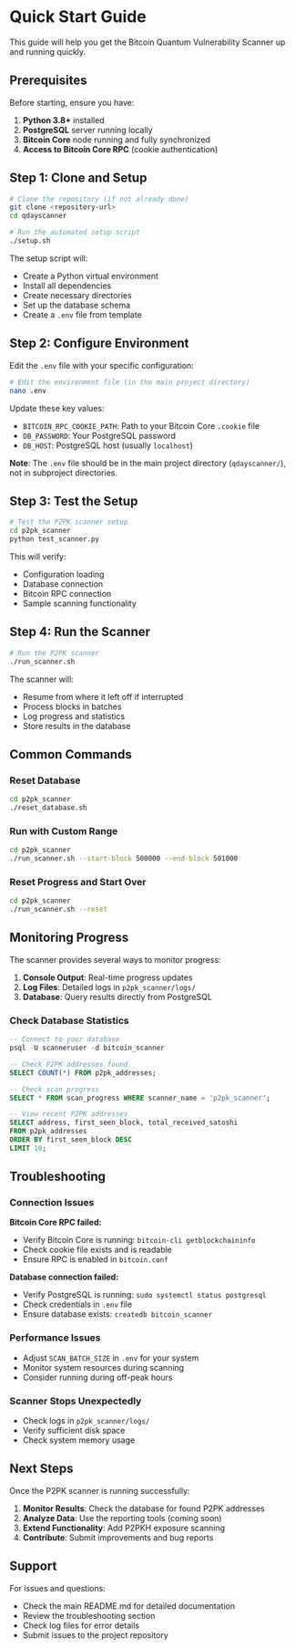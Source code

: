 # Quick Start Guide

This guide will help you get the Bitcoin Quantum Vulnerability Scanner up and running quickly.

## Prerequisites

Before starting, ensure you have:

1. **Python 3.8+** installed
2. **PostgreSQL** server running locally
3. **Bitcoin Core** node running and fully synchronized
4. **Access to Bitcoin Core RPC** (cookie authentication)

## Step 1: Clone and Setup

```bash
# Clone the repository (if not already done)
git clone <repository-url>
cd qdayscanner

# Run the automated setup script
./setup.sh
```

The setup script will:
- Create a Python virtual environment
- Install all dependencies
- Create necessary directories
- Set up the database schema
- Create a `.env` file from template

## Step 2: Configure Environment

Edit the `.env` file with your specific configuration:

```bash
# Edit the environment file (in the main project directory)
nano .env
```

Update these key values:
- `BITCOIN_RPC_COOKIE_PATH`: Path to your Bitcoin Core `.cookie` file
- `DB_PASSWORD`: Your PostgreSQL password
- `DB_HOST`: PostgreSQL host (usually `localhost`)

**Note**: The `.env` file should be in the main project directory (`qdayscanner/`), not in subproject directories.

## Step 3: Test the Setup

```bash
# Test the P2PK scanner setup
cd p2pk_scanner
python test_scanner.py
```

This will verify:
- Configuration loading
- Database connection
- Bitcoin RPC connection
- Sample scanning functionality

## Step 4: Run the Scanner

```bash
# Run the P2PK scanner
./run_scanner.sh
```

The scanner will:
- Resume from where it left off if interrupted
- Process blocks in batches
- Log progress and statistics
- Store results in the database

## Common Commands

### Reset Database
```bash
cd p2pk_scanner
./reset_database.sh
```

### Run with Custom Range
```bash
cd p2pk_scanner
./run_scanner.sh --start-block 500000 --end-block 501000
```

### Reset Progress and Start Over
```bash
cd p2pk_scanner
./run_scanner.sh --reset
```

## Monitoring Progress

The scanner provides several ways to monitor progress:

1. **Console Output**: Real-time progress updates
2. **Log Files**: Detailed logs in `p2pk_scanner/logs/`
3. **Database**: Query results directly from PostgreSQL

### Check Database Statistics
```sql
-- Connect to your database
psql -U scanneruser -d bitcoin_scanner

-- Check P2PK addresses found
SELECT COUNT(*) FROM p2pk_addresses;

-- Check scan progress
SELECT * FROM scan_progress WHERE scanner_name = 'p2pk_scanner';

-- View recent P2PK addresses
SELECT address, first_seen_block, total_received_satoshi 
FROM p2pk_addresses 
ORDER BY first_seen_block DESC 
LIMIT 10;
```

## Troubleshooting

### Connection Issues

**Bitcoin Core RPC failed:**
- Verify Bitcoin Core is running: `bitcoin-cli getblockchaininfo`
- Check cookie file exists and is readable
- Ensure RPC is enabled in `bitcoin.conf`

**Database connection failed:**
- Verify PostgreSQL is running: `sudo systemctl status postgresql`
- Check credentials in `.env` file
- Ensure database exists: `createdb bitcoin_scanner`

### Performance Issues

- Adjust `SCAN_BATCH_SIZE` in `.env` for your system
- Monitor system resources during scanning
- Consider running during off-peak hours

### Scanner Stops Unexpectedly

- Check logs in `p2pk_scanner/logs/`
- Verify sufficient disk space
- Check system memory usage

## Next Steps

Once the P2PK scanner is running successfully:

1. **Monitor Results**: Check the database for found P2PK addresses
2. **Analyze Data**: Use the reporting tools (coming soon)
3. **Extend Functionality**: Add P2PKH exposure scanning
4. **Contribute**: Submit improvements and bug reports

## Support

For issues and questions:
- Check the main README.md for detailed documentation
- Review the troubleshooting section
- Check log files for error details
- Submit issues to the project repository 